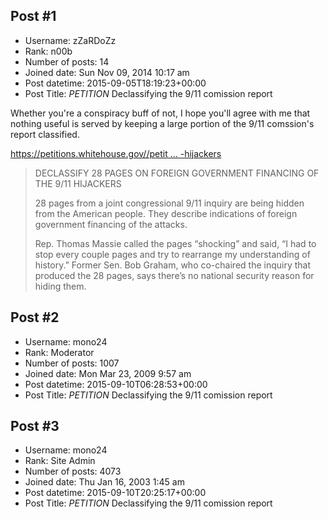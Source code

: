 ## Post #1
- Username: zZaRDoZz
- Rank: n00b
- Number of posts: 14
- Joined date: Sun Nov 09, 2014 10:17 am
- Post datetime: 2015-09-05T18:19:23+00:00
- Post Title: *PETITION* Declassifying the 9/11 comission report

Whether you're a conspiracy buff of not, I hope you'll agree with me that nothing useful is served by keeping a large portion of the 9/11 comssion's report classified.

[https://petitions.whitehouse.gov//petit ... -hijackers](https://petitions.whitehouse.gov//petition/declassify-28-pages-foreign-government-financing-911-hijackers)

> DECLASSIFY 28 PAGES ON FOREIGN GOVERNMENT FINANCING OF THE 9/11 HIJACKERS
>
> 
>
> 28 pages from a joint congressional 9/11 inquiry are being hidden from the American people. They describe indications of foreign government financing of the attacks.
>
> 
>
> Rep. Thomas Massie called the pages “shocking” and said, “I had to stop every couple pages and try to rearrange my understanding of history.” Former Sen. Bob Graham, who co-chaired the inquiry that produced the 28 pages, says there’s no national security reason for hiding them.
## Post #2
- Username: mono24
- Rank: Moderator
- Number of posts: 1007
- Joined date: Mon Mar 23, 2009 9:57 am
- Post datetime: 2015-09-10T06:28:53+00:00
- Post Title: *PETITION* Declassifying the 9/11 comission report


## Post #3
- Username: mono24
- Rank: Site Admin
- Number of posts: 4073
- Joined date: Thu Jan 16, 2003 1:45 am
- Post datetime: 2015-09-10T20:25:17+00:00
- Post Title: *PETITION* Declassifying the 9/11 comission report


